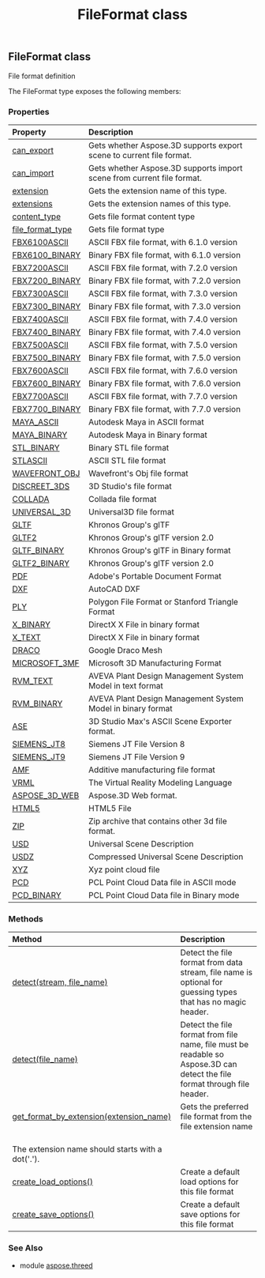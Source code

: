 ﻿---
title: FileFormat class
second_title: Aspose.3D for Python via .NET API References
description: 
type: docs
weight: 70
url: /python-net/aspose.threed/fileformat/
is_root: false
---

## FileFormat class

File format definition



The FileFormat type exposes the following members:

### Properties
| Property | Description |
| :- | :- |
| [can_export](/3d/python-net/aspose.threed/fileformat/can_export) | Gets whether Aspose.3D supports export scene to current file format. |
| [can_import](/3d/python-net/aspose.threed/fileformat/can_import) | Gets whether Aspose.3D supports import scene from current file format. |
| [extension](/3d/python-net/aspose.threed/fileformat/extension) | Gets the extension name of this type. |
| [extensions](/3d/python-net/aspose.threed/fileformat/extensions) | Gets the extension names of this type. |
| [content_type](/3d/python-net/aspose.threed/fileformat/content_type) | Gets file format content type |
| [file_format_type](/3d/python-net/aspose.threed/fileformat/file_format_type) | Gets file format type |
| [FBX6100ASCII](/3d/python-net/aspose.threed/fileformat/fbx6100ascii) | ASCII FBX file format, with 6.1.0 version |
| [FBX6100_BINARY](/3d/python-net/aspose.threed/fileformat/fbx6100_binary) | Binary FBX file format, with 6.1.0 version |
| [FBX7200ASCII](/3d/python-net/aspose.threed/fileformat/fbx7200ascii) | ASCII FBX file format, with 7.2.0 version |
| [FBX7200_BINARY](/3d/python-net/aspose.threed/fileformat/fbx7200_binary) | Binary FBX file format, with 7.2.0 version |
| [FBX7300ASCII](/3d/python-net/aspose.threed/fileformat/fbx7300ascii) | ASCII FBX file format, with 7.3.0 version |
| [FBX7300_BINARY](/3d/python-net/aspose.threed/fileformat/fbx7300_binary) | Binary FBX file format, with 7.3.0 version |
| [FBX7400ASCII](/3d/python-net/aspose.threed/fileformat/fbx7400ascii) | ASCII FBX file format, with 7.4.0 version |
| [FBX7400_BINARY](/3d/python-net/aspose.threed/fileformat/fbx7400_binary) | Binary FBX file format, with 7.4.0 version |
| [FBX7500ASCII](/3d/python-net/aspose.threed/fileformat/fbx7500ascii) | ASCII FBX file format, with 7.5.0 version |
| [FBX7500_BINARY](/3d/python-net/aspose.threed/fileformat/fbx7500_binary) | Binary FBX file format, with 7.5.0 version |
| [FBX7600ASCII](/3d/python-net/aspose.threed/fileformat/fbx7600ascii) | ASCII FBX file format, with 7.6.0 version |
| [FBX7600_BINARY](/3d/python-net/aspose.threed/fileformat/fbx7600_binary) | Binary FBX file format, with 7.6.0 version |
| [FBX7700ASCII](/3d/python-net/aspose.threed/fileformat/fbx7700ascii) | ASCII FBX file format, with 7.7.0 version |
| [FBX7700_BINARY](/3d/python-net/aspose.threed/fileformat/fbx7700_binary) | Binary FBX file format, with 7.7.0 version |
| [MAYA_ASCII](/3d/python-net/aspose.threed/fileformat/maya_ascii) | Autodesk Maya in ASCII format |
| [MAYA_BINARY](/3d/python-net/aspose.threed/fileformat/maya_binary) | Autodesk Maya in Binary format |
| [STL_BINARY](/3d/python-net/aspose.threed/fileformat/stl_binary) | Binary STL file format |
| [STLASCII](/3d/python-net/aspose.threed/fileformat/stlascii) | ASCII STL file format |
| [WAVEFRONT_OBJ](/3d/python-net/aspose.threed/fileformat/wavefront_obj) | Wavefront's Obj file format |
| [DISCREET_3DS](/3d/python-net/aspose.threed/fileformat/discreet_3ds) | 3D Studio's file format |
| [COLLADA](/3d/python-net/aspose.threed/fileformat/collada) | Collada file format |
| [UNIVERSAL_3D](/3d/python-net/aspose.threed/fileformat/universal_3d) | Universal3D file format |
| [GLTF](/3d/python-net/aspose.threed/fileformat/gltf) | Khronos Group's glTF |
| [GLTF2](/3d/python-net/aspose.threed/fileformat/gltf2) | Khronos Group's glTF version 2.0 |
| [GLTF_BINARY](/3d/python-net/aspose.threed/fileformat/gltf_binary) | Khronos Group's glTF in Binary format |
| [GLTF2_BINARY](/3d/python-net/aspose.threed/fileformat/gltf2_binary) | Khronos Group's glTF version 2.0 |
| [PDF](/3d/python-net/aspose.threed/fileformat/pdf) | Adobe's Portable Document Format |
| [DXF](/3d/python-net/aspose.threed/fileformat/dxf) | AutoCAD DXF |
| [PLY](/3d/python-net/aspose.threed/fileformat/ply) | Polygon File Format or Stanford Triangle Format |
| [X_BINARY](/3d/python-net/aspose.threed/fileformat/x_binary) | DirectX X File in binary format |
| [X_TEXT](/3d/python-net/aspose.threed/fileformat/x_text) | DirectX X File in binary format |
| [DRACO](/3d/python-net/aspose.threed/fileformat/draco) | Google Draco Mesh |
| [MICROSOFT_3MF](/3d/python-net/aspose.threed/fileformat/microsoft_3mf) | Microsoft 3D Manufacturing Format |
| [RVM_TEXT](/3d/python-net/aspose.threed/fileformat/rvm_text) | AVEVA Plant Design Management System Model in text format |
| [RVM_BINARY](/3d/python-net/aspose.threed/fileformat/rvm_binary) | AVEVA Plant Design Management System Model in binary format |
| [ASE](/3d/python-net/aspose.threed/fileformat/ase) | 3D Studio Max's ASCII Scene Exporter format. |
| [SIEMENS_JT8](/3d/python-net/aspose.threed/fileformat/siemens_jt8) | Siemens JT File Version 8 |
| [SIEMENS_JT9](/3d/python-net/aspose.threed/fileformat/siemens_jt9) | Siemens JT File Version 9 |
| [AMF](/3d/python-net/aspose.threed/fileformat/amf) | Additive manufacturing file format |
| [VRML](/3d/python-net/aspose.threed/fileformat/vrml) | The Virtual Reality Modeling Language |
| [ASPOSE_3D_WEB](/3d/python-net/aspose.threed/fileformat/aspose_3d_web) | Aspose.3D Web format. |
| [HTML5](/3d/python-net/aspose.threed/fileformat/html5) | HTML5 File |
| [ZIP](/3d/python-net/aspose.threed/fileformat/zip) | Zip archive that contains other 3d file format. |
| [USD](/3d/python-net/aspose.threed/fileformat/usd) | Universal Scene Description |
| [USDZ](/3d/python-net/aspose.threed/fileformat/usdz) | Compressed Universal Scene Description |
| [XYZ](/3d/python-net/aspose.threed/fileformat/xyz) | Xyz point cloud file |
| [PCD](/3d/python-net/aspose.threed/fileformat/pcd) | PCL Point Cloud Data file in ASCII mode |
| [PCD_BINARY](/3d/python-net/aspose.threed/fileformat/pcd_binary) | PCL Point Cloud Data file in Binary mode |


### Methods
| Method | Description |
| :- | :- |
| [detect(stream, file_name)](/3d/python-net/aspose.threed/fileformat/detect/#io.RawIOBase-str) | Detect the file format from data stream, file name is optional for guessing types that has no magic header. |
| [detect(file_name)](/3d/python-net/aspose.threed/fileformat/detect/#str) | Detect the file format from file name, file must be readable so Aspose.3D can detect the file format through file header. |
| [get_format_by_extension(extension_name)](/3d/python-net/aspose.threed/fileformat/get_format_by_extension/#str) | Gets the preferred file format from the file extension name<br/>The extension name should starts with a dot('.'). |
| [create_load_options()](/3d/python-net/aspose.threed/fileformat/create_load_options/#) | Create a default load options for this file format |
| [create_save_options()](/3d/python-net/aspose.threed/fileformat/create_save_options/#) | Create a default save options for this file format |



### See Also
* module [aspose.threed](..)
